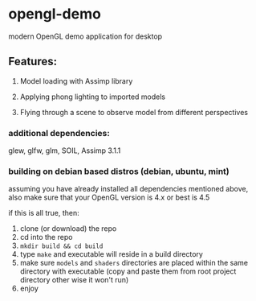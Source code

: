 # opengl-demo

modern OpenGL demo application for desktop

## Features:
1.	Model loading with Assimp library

2.	Applying phong lighting to imported models

3.	Flying through a scene to observe model from different perspectives

### additional dependencies:
glew,
glfw,
glm,
SOIL,
Assimp 3.1.1

### building on debian based distros (debian, ubuntu, mint)
assuming you have already installed all dependencies mentioned above, also make sure that your OpenGL version is 4.x or best is 4.5

if this is all true, then:

1. clone (or download) the repo
2. cd into the repo
3. `mkdir build && cd build`
3. type `make` and executable will reside in a build directory
4. make sure `models` and `shaders` directories are placed within the same directory with executable (copy and paste them from root project directory other wise it won't run)
5. enjoy
